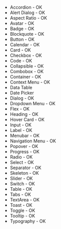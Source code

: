 - Accordion - OK
- Alert Dialog - OK
- Aspect Ratio - OK
- Avatar - OK
- Badge - OK
- Blockquote - OK
- Button - OK
- Calendar - OK
- Card - OK
- Checkbox - OK
- Code - OK
- Collapsible - OK
- Combobox - OK
- Container - OK
- Context Menu - OK
- Data Table
- Date Picker
- Dialog - OK
- Dropdown Menu - OK
- Flex - OK
- Heading - OK
- Hover Card - OK
- Input - OK
- Label - OK
- Menubar - OK
- Navigation Menu - OK
- Popover - OK
- Progress - OK
- Radio - OK
- Select - OK
- Separator - OK
- Skeleton - OK
- Slider - OK
- Switch - OK
- Table - OK
- Tabs - OK
- TextArea - OK
- Toast - OK
- Toggle - OK
- Tooltip - OK
- Typography - OK
